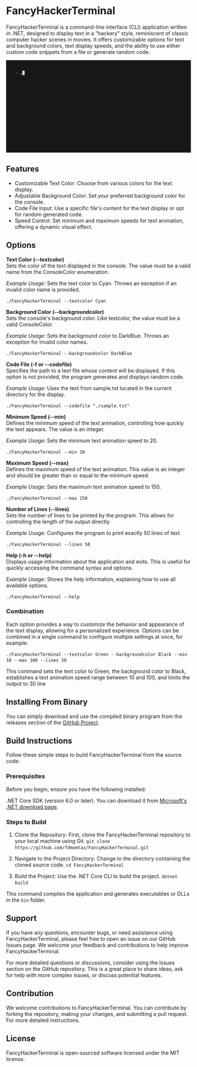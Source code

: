 # FancyHackerTerminal

FancyHackerTerminal is a command-line interface (CLI) application written in .NET, designed to display text in a "hackery" style, reminiscent of classic computer hacker scenes in movies. It offers customizable options for text and background colors, text display speeds, and the ability to use either custom code snippets from a file or generate random code.

![Demo](demo.gif)

## Features

- Customizable Text Color: Choose from various colors for the text display.
- Adjustable Background Color: Set your preferred background color for the console.
- Code File Input: Use a specific file's content for the text display or opt for random generated code.
- Speed Control: Set minimum and maximum speeds for text animation, offering a dynamic visual effect.

## Options 

**Text Color (--textcolor)**\
Sets the color of the text displayed in the console. The value must be a valid name from the ConsoleColor enumeration.

*Example Usage:* Sets the text color to Cyan. Throws an exception if an invalid color name is provided.
```
./FancyHackerTerminal --textcolor Cyan
```

**Background Color (--backgroundcolor)**\
Sets the console's background color. Like textcolor, the value must be a valid ConsoleColor.

*Example Usage:* Sets the background color to DarkBlue. Throws an exception for invalid color names.
```
./FancyHackerTerminal --backgroundcolor DarkBlue
```

**Code File (-f or --codefile)**\
Specifies the path to a text file whose content will be displayed. If this option is not provided, the program generates and displays random code.

*Example Usage:* Uses the text from sample.txt located in the current directory for the display.
```
./FancyHackerTerminal --codefile "./sample.txt"
```

**Minimum Speed (--min)**\
Defines the minimum speed of the text animation, controlling how quickly the text appears. The value is an integer.

*Example Usage:* Sets the minimum text animation speed to 20.
```
./FancyHackerTerminal --min 20
```

**Maximum Speed (--max)**\
Defines the maximum speed of the text animation. This value is an integer and should be greater than or equal to the minimum speed.

*Example Usage:* Sets the maximum text animation speed to 150.
```
./FancyHackerTerminal --max 150
```

**Number of Lines (--lines)**\
Sets the number of lines to be printed by the program. This allows for controlling the length of the output directly.

*Example Usage:* Configures the program to print exactly 50 lines of text.
```
./FancyHackerTerminal --lines 50
```

**Help (-h or --help)**\
Displays usage information about the application and exits. This is useful for quickly accessing the command syntax and options.

*Example Usage:* Shows the help information, explaining how to use all available options.
```
./FancyHackerTerminal --help
```

### Combination

Each option provides a way to customize the behavior and appearance of the text display, allowing for a personalized experience. Options can be combined in a single command to configure multiple settings at once, for example:

```
./FancyHackerTerminal --textcolor Green --backgroundcolor Black --min 10 --max 100 --lines 30
```

This command sets the text color to Green, the background color to Black, establishes a text animation speed range between 10 and 100, and limits the output to 30 line

## Installing From Binary

You can simply download and use the compiled binary program from the releases section of the [GitHub Project](https://github.com/fdmomtaz/FancyHackerTerminal/releases).

## Build Instructions

Follow these simple steps to build FancyHackerTerminal from the source code:

### Prerequisites
Before you begin, ensure you have the following installed:

.NET Core SDK (version 6.0 or later). You can download it from [Microsoft's .NET download page](https://dotnet.microsoft.com/en-us/download).

### Steps to Build

1. Clone the Repository:
First, clone the FancyHackerTerminal repository to your local machine using Git.
``
git clone https://github.com/fdmomtaz/FancyHackerTerminal.git
``

2. Navigate to the Project Directory:
Change to the directory containing the cloned source code.
``
cd FancyHackerTerminal
``

3. Build the Project:
Use the .NET Core CLI to build the project.
``
dotnet build
``

This command compiles the application and generates executables or DLLs in the `bin` folder.

## Support

If you have any questions, encounter bugs, or need assistance using FancyHackerTerminal, please feel free to open an issue on our GitHub Issues page. We welcome your feedback and contributions to help improve FancyHackerTerminal.

For more detailed questions or discussions, consider using the Issues section on the GitHub repository. This is a great place to share ideas, ask for help with more complex issues, or discuss potential features.

## Contribution

We welcome contributions to FancyHackerTerminal. You can contribute by forking the repository, making your changes, and submitting a pull request. For more detailed instructions.

## License

FancyHackerTerminal is open-sourced software licensed under the MIT license.